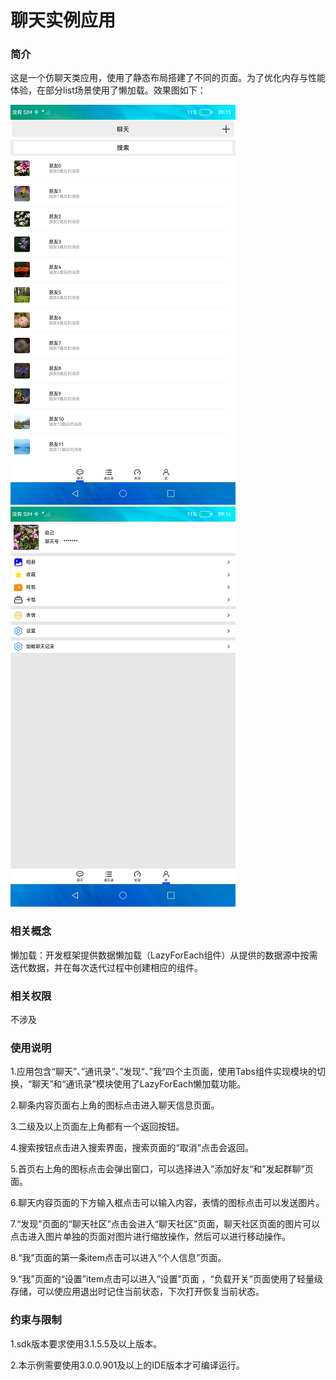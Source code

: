 # 聊天实例应用

### 简介

这是一个仿聊天类应用，使用了静态布局搭建了不同的页面。为了优化内存与性能体验，在部分list场景使用了懒加载。效果图如下：

![](screenshots/device/chat_home.png)
![](screenshots/device/chat_me.png)

### 相关概念

懒加载：开发框架提供数据懒加载（LazyForEach组件）从提供的数据源中按需迭代数据，并在每次迭代过程中创建相应的组件。

### 相关权限

不涉及


### 使用说明

1.应用包含“聊天”、”通讯录“、”发现“、”我“四个主页面，使用Tabs组件实现模块的切换，“聊天”和“通讯录”模块使用了LazyForEach懒加载功能。

2.聊条内容页面右上角的图标点击进入聊天信息页面。

3.二级及以上页面左上角都有一个返回按钮。

4.搜索按钮点击进入搜索界面，搜索页面的“取消”点击会返回。

5.首页右上角的图标点击会弹出窗口，可以选择进入”添加好友“和”发起群聊”页面。

6.聊天内容页面的下方输入框点击可以输入内容，表情的图标点击可以发送图片。

7.“发现”页面的“聊天社区”点击会进入“聊天社区”页面，聊天社区页面的图片可以点击进入图片单独的页面对图片进行缩放操作，然后可以进行移动操作。

8.“我”页面的第一条item点击可以进入“个人信息”页面。

9.“我”页面的“设置”item点击可以进入“设置”页面 ，“负载开关”页面使用了轻量级存储，可以使应用退出时记住当前状态，下次打开恢复当前状态。

### 约束与限制

1.sdk版本要求使用3.1.5.5及以上版本。

2.本示例需要使用3.0.0.901及以上的IDE版本才可编译运行。
